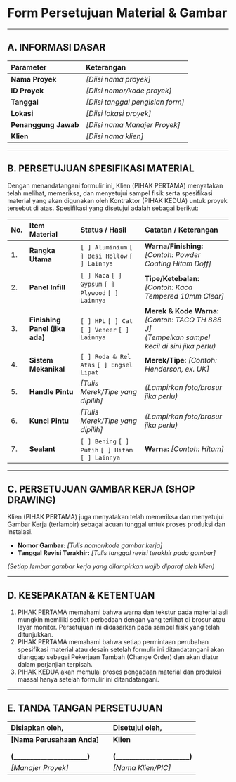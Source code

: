 # Form Persetujuan Material & Gambar

---

## A. INFORMASI DASAR

| Parameter | Keterangan |
| :--- | :--- |
| **Nama Proyek** | *[Diisi nama proyek]* |
| **ID Proyek** | *[Diisi nomor/kode proyek]* |
| **Tanggal** | *[Diisi tanggal pengisian form]* |
| **Lokasi** | *[Diisi lokasi proyek]* |
| **Penanggung Jawab** | *[Diisi nama Manajer Proyek]* |
| **Klien** | *[Diisi nama klien]* |

---

## B. PERSETUJUAN SPESIFIKASI MATERIAL

Dengan menandatangani formulir ini, Klien (PIHAK PERTAMA) menyatakan telah melihat, memeriksa, dan menyetujui sampel fisik serta spesifikasi material yang akan digunakan oleh Kontraktor (PIHAK KEDUA) untuk proyek tersebut di atas. Spesifikasi yang disetujui adalah sebagai berikut:

| No. | Item Material | Status / Hasil | Catatan / Keterangan |
| :--- | :--- | :--- | :--- |
| 1. | **Rangka Utama** | `[ ] Aluminium` `[ ] Besi Hollow` `[ ] Lainnya` | **Warna/Finishing:** *[Contoh: Powder Coating Hitam Doff]* |
| 2. | **Panel Infill** | `[ ] Kaca` `[ ] Gypsum` `[ ] Plywood` `[ ] Lainnya` | **Tipe/Ketebalan:** *[Contoh: Kaca Tempered 10mm Clear]* |
| 3. | **Finishing Panel (jika ada)** | `[ ] HPL` `[ ] Cat` `[ ] Veneer` `[ ] Lainnya` | **Merek & Kode Warna:** *[Contoh: TACO TH 888 J]*<br>*(Tempelkan sampel kecil di sini jika perlu)* |
| 4. | **Sistem Mekanikal** | `[ ] Roda & Rel Atas` `[ ] Engsel Lipat` | **Merek/Tipe:** *[Contoh: Henderson, ex. UK]* |
| 5. | **Handle Pintu** | *[Tulis Merek/Tipe yang dipilih]* | *(Lampirkan foto/brosur jika perlu)* |
| 6. | **Kunci Pintu** | *[Tulis Merek/Tipe yang dipilih]* | *(Lampirkan foto/brosur jika perlu)* |
| 7. | **Sealant** | `[ ] Bening` `[ ] Putih` `[ ] Hitam` `[ ] Lainnya` | **Warna:** *[Contoh: Hitam]* |

---

## C. PERSETUJUAN GAMBAR KERJA (SHOP DRAWING)

Klien (PIHAK PERTAMA) juga menyatakan telah memeriksa dan menyetujui Gambar Kerja (terlampir) sebagai acuan tunggal untuk proses produksi dan instalasi.

-   **Nomor Gambar:** *[Tulis nomor/kode gambar kerja]*
-   **Tanggal Revisi Terakhir:** *[Tulis tanggal revisi terakhir pada gambar]*

*(Setiap lembar gambar kerja yang dilampirkan wajib diparaf oleh klien)*

---

## D. KESEPAKATAN & KETENTUAN

1.  PIHAK PERTAMA memahami bahwa warna dan tekstur pada material asli mungkin memiliki sedikit perbedaan dengan yang terlihat di brosur atau layar monitor. Persetujuan ini didasarkan pada sampel fisik yang telah ditunjukkan.
2.  PIHAK PERTAMA memahami bahwa setiap permintaan perubahan spesifikasi material atau desain setelah formulir ini ditandatangani akan dianggap sebagai Pekerjaan Tambah (Change Order) dan akan diatur dalam perjanjian terpisah.
3.  PIHAK KEDUA akan memulai proses pengadaan material dan produksi massal hanya setelah formulir ini ditandatangani.

---

## E. TANDA TANGAN PERSETUJUAN

| Disiapkan oleh, | | Disetujui oleh, |
| :--- | :--- | :--- |
| **[Nama Perusahaan Anda]** | | **Klien** |
| | | |
| | | |
| **(______________________)** | | **(______________________)** |
| *[Manajer Proyek]* | | *[Nama Klien/PIC]* |
